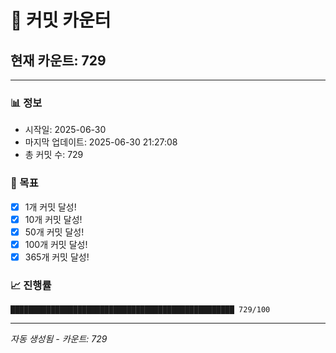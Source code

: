 # 🔢 커밋 카운터

## 현재 카운트: 729

---

### 📊 정보
- 시작일: 2025-06-30
- 마지막 업데이트: 2025-06-30 21:27:08
- 총 커밋 수: 729

### 🎯 목표
- [x] 1개 커밋 달성!
- [x] 10개 커밋 달성!
- [x] 50개 커밋 달성!
- [x] 100개 커밋 달성!
- [x] 365개 커밋 달성!

### 📈 진행률
```
██████████████████████████████████████████████████ 729/100
```

---
*자동 생성됨 - 카운트: 729*
